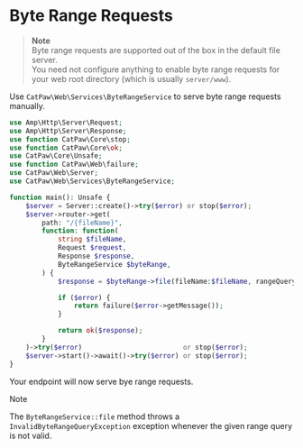 # Byte Range Requests

> **Note**\
> Byte range requests are supported out of the box in the default file server.\
> You need not configure anything to enable byte range requests for your web root directory (which is
> usually `server/www`).

Use `CatPaw\Web\Services\ByteRangeService` to serve byte range requests manually.

```php
use Amp\Http\Server\Request;
use Amp\Http\Server\Response;
use function CatPaw\Core\stop;
use function CatPaw\Core\ok;
use CatPaw\Core\Unsafe;
use function CatPaw\Web\failure;
use CatPaw\Web\Server;
use CatPaw\Web\Services\ByteRangeService;

function main(): Unsafe {
    $server = Server::create()->try($error) or stop($error);
    $server->router->get(
        path: "/{fileName}",
        function: function(
            string $fileName,
            Request $request,
            Response $response,
            ByteRangeService $byteRange,
        ) {
            $response = $byteRange->file(fileName:$fileName, rangeQuery:$request->getHeader("range") ?? '')->try($error);

            if ($error) {
                return failure($error->getMessage());
            }

            return ok($response);
        }
    )->try($error)                         or stop($error);
    $server->start()->await()->try($error) or stop($error);
}
```

Your endpoint will now serve bye range requests.

> [!Note]
> The `ByteRangeService::file` method throws a `InvalidByteRangeQueryException` exception whenever the given range query
> is not valid.
